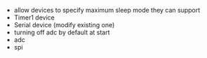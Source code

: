 - allow devices to specify maximum sleep mode they can support
- Timer1 device
- Serial device (modify existing one)
- turning off adc by default at start
- adc
- spi
